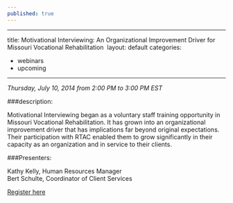 ```yaml
---
published: true
---
```


---
title: Motivational Interviewing: An Organizational Improvement Driver for Missouri Vocational Rehabilitation 
layout: default
categories:
- webinars
- upcoming
---
*Thursday, July 10, 2014 from 2:00 PM to 3:00 PM EST*

###description:

Motivational Interviewing began as a voluntary staff training opportunity in Missouri Vocational Rehabilitation.  It has grown into an organizational improvement driver that has implications far beyond original expectations.  Their participation with RTAC enabled them to grow significantly in their capacity as an organization and in service to their clients.

###Presenters:

Kathy Kelly, Human Resources Manager  
Bert Schulte, Coordinator of Client Services


<a class="btn btn-primary btn-lg" role="button" href="https://events-na6.adobeconnect.com/content/connect/c1/839220836/en/events/event/shared/1149932032/event_registration.html?sco-id=1235269706&_charset_=utf-8">Register here</a>